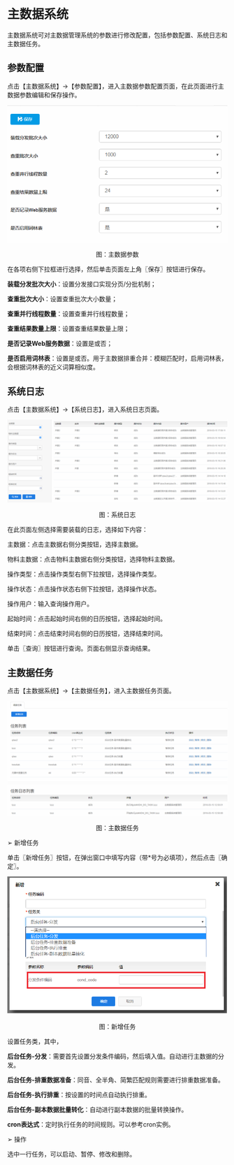 # 主数据系统

主数据系统可对主数据管理系统的参数进行修改配置，包括参数配置、系统日志和主数据任务。

## 参数配置

点击【主数据系统】→【参数配置】，进入主数据参数配置页面，在此页面进行主数据参数编辑和保存操作。

![](/articles/mdm/5-/images/image63.png)
 
<p align="center">图：主数据参数</p>

 

在各项右侧下拉框进行选择，然后单击页面左上角〖保存〗按钮进行保存。

**装载分发批次大小**：设置分发接口实现分页/分批机制；

**查重批次大小**：设置查重批次大小数量；

**查重并行线程数量**：设置查重并行线程数量；

**查重结果数量上限**：设置查重结果数量上限；

**是否记录Web服务数据**：设置是或否；

**是否启用词林表**：设置是或否。用于主数据排重合并：模糊匹配时，启用词林表，会根据词林表的近义词算相似度。

## 系统日志

点击【主数据系统】→【系统日志】，进入系统日志页面。

![](/articles/mdm/5-/images/image64.png)
 
<p align="center">图：系统日志</p>
 

在此页面左侧选择需要装载的日志，选择如下内容：

主数据：点击主数据右侧分类按钮，选择主数据。

物料主数据：点击物料主数据右侧分类按钮，选择物料主数据。

操作类型：点击操作类型右侧下拉按钮，选择操作类型。

操作状态：点击操作状态右侧下拉按钮，选择操作状态。

操作用户：输入查询操作用户。

起始时间：点击起始时间右侧的日历按钮，选择起始时间。

结束时间：点击结束时间右侧的日历按钮，选择结束时间。

单击〖查询〗按钮进行查询。页面右侧显示查询结果。

## 主数据任务

点击【主数据系统】→【主数据任务】，进入主数据任务页面。

![](/articles/mdm/5-/images/image65.png)
 
<p align="center">图：主数据任务</p>
 

➢ 新增任务

单击〖新增任务〗按钮，在弹出窗口中填写内容（带*号为必填项），然后点击〖确定〗。

![](/articles/mdm/5-/images/image66.png)
 
<p align="center">图：新增任务</p>
 

设置任务类，其中，

**后台任务-分发**：需要首先设置分发条件编码，然后填入值。自动进行主数据的分发。

**后台任务-排重数据准备**：同音、全半角、简繁匹配规则需要进行排重数据准备。

**后台任务-执行排重**：按设置的时间点自动执行排重。

**后台任务-副本数据批量转化**：自动进行副本数据的批量转换操作。

**cron表达式**：定时执行任务的时间规则。可以参考cron实例。

➢ 操作

选中一行任务，可以启动、暂停、修改和删除。
